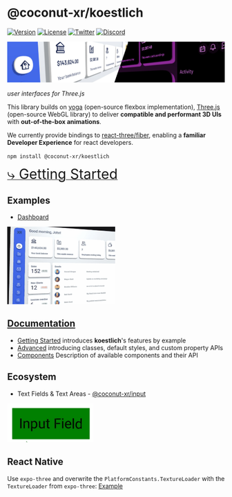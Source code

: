 # @coconut-xr/koestlich

[![Version](https://img.shields.io/npm/v/@coconut-xr/koestlich?style=flat-square)](https://npmjs.com/package/@coconut-xr/koestlich)
[![License](https://img.shields.io/github/license/coconut-xr/koestlich.svg?style=flat-square)](https://github.com/coconut-xr/koestlich/blob/master/LICENSE)
[![Twitter](https://img.shields.io/twitter/follow/coconut_xr?style=flat-square)](https://twitter.com/coconut_xr)
[![Discord](https://img.shields.io/discord/1087727032240185424?style=flat-square&label=discord)](https://discord.gg/RbyaXJJaJM)

![header image](./images/koestlich-header.jpg)

_user interfaces for Three.js_

This library builds on [yoga](https://github.com/facebook/yoga) (open-source flexbox implementation), [Three.js](https://github.com/mrdoob/three.js) (open-source WebGL library) to deliver **compatible and performant 3D UIs** with **out-of-the-box animations**.

We currently provide bindings to [react-three/fiber](https://github.com/pmndrs/react-three-fiber), enabling a **familiar Developer Experience** for react developers.

`npm install @coconut-xr/koestlich`



[<span style="font-size: 2rem">⤷ Getting Started</span>](https://coconut-xr.github.io/koestlich/#/getting-started)

## Examples

* [Dashboard](https://codesandbox.io/s/koestlich-dashboard-example-8hjx90)

<img src="./images/dashboard.gif"  width="250">


## [Documentation](https://coconut-xr.github.io/koestlich)
* [Getting Started](https://coconut-xr.github.io/koestlich/#/getting-started)
introduces **koestlich**'s features by example
* [Advanced](https://coconut-xr.github.io/koestlich/#/advanced)
introducing classes, default styles, and custom property APIs
* [Components](https://coconut-xr.github.io/koestlich/#/components)
Description of available components and their API

## Ecosystem

* Text Fields & Text Areas - [@coconut-xr/input](https://github.com/coconut-xr/input)

<img src="./images/text.gif"  width="200">


## React Native

Use `expo-three` and overwrite the `PlatformConstants.TextureLoader` with the `TextureLoader` from `expo-three`:
[Example](https://github.com/coconut-xr/koestlich-expo-test)
